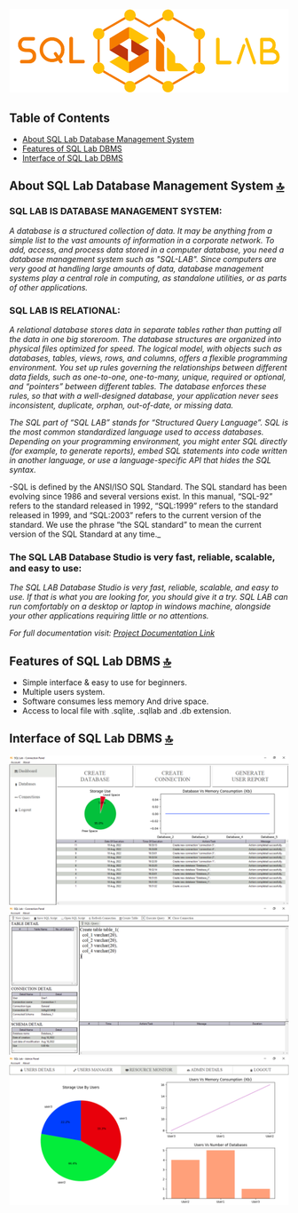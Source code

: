 <p align="center">
  <img alt="Logo Image" src="https://raw.githubusercontent.com/DeveloperSwastik/SQL-Lab-Database-Management-System/main/Images/SQL%20Lab%20Logo.png">
</p>

## Table of Contents

- [About SQL Lab Database Management System](#about-sql-lab-database-management-system-)
- [Features of SQL Lab DBMS](#features-of-sql-lab-dbms-)
- [Interface of SQL Lab DBMS](#interface-of-sql-lab-dbms-)


## About SQL Lab Database Management System [🔝](#table-of-contents)

### SQL LAB IS DATABASE MANAGEMENT SYSTEM:
_A database is a structured collection of data. It may be anything from a simple list to  the vast amounts of information in a corporate network. To add, access, and process data stored in a computer database, you need a database management system such as "SQL-LAB". Since computers are very good at handling large amounts of data, database management systems play a central role in computing, as standalone utilities, or as parts of other applications._

### SQL LAB IS RELATIONAL:
_A relational database stores data in separate tables rather than putting all the data in one big storeroom. The database structures are organized into physical files optimized for speed. The logical model, with objects such as databases, tables, views, rows, and columns, offers a flexible programming environment. You set up rules governing the relationships between different data fields, such as one-to-one, one-to-many, unique, required or optional, and “pointers” between different tables. The database enforces these rules, so that with a well-designed database, your application never sees inconsistent, duplicate, orphan, out-of-date, or missing data._

_The SQL part of “SQL LAB” stands for “Structured Query Language”. SQL is the most common standardized language used to access databases. Depending on your programming environment, you might enter SQL directly (for example, to generate reports), embed SQL statements into code written in another language, or use a language-specific API that hides the SQL syntax._

-SQL is defined by the ANSI/ISO SQL Standard. The SQL standard has been evolving since 1986 and several versions exist. In this manual, “SQL-92” refers to the standard released in 1992, “SQL:1999” refers to the standard released in 1999, and “SQL:2003” refers to the current version of the standard. We use the phrase “the SQL standard” to mean the current version of the SQL Standard at any time._

### The SQL LAB Database Studio is very fast, reliable, scalable, and easy to use:

_The SQL LAB Database Studio is very fast, reliable, scalable, and easy to use.
If that is what you are looking for, you should give it a try. SQL LAB can run comfortably on a desktop or laptop in windows machine, alongside your other applications requiring little or no attentions._

_For full documentation visit: [Project Documentation Link](https://drive.google.com/file/d/1M8DmHGfpqoI6OPwU83w643PHTI3OTePy/view?usp=sharing)_


## Features of SQL Lab DBMS [🔝](#table-of-contents)

- Simple interface & easy to use for beginners.
- Multiple users system.
- Software consumes less memory And drive space.
- Access to local file with .sqlite, .sqllab and .db extension.


## Interface of SQL Lab DBMS [🔝](#table-of-contents)

<p align="center">
  <img alt="Interface 1" src="https://raw.githubusercontent.com/DeveloperSwastik/SQL-Lab-Database-Management-System/main/Images/Interface%201.png" width='550px'>
  <img alt="Interface 2" src="https://raw.githubusercontent.com/DeveloperSwastik/SQL-Lab-Database-Management-System/main/Images/Interface%202.png" width='550px'>
  <img alt="Interface 3" src="https://raw.githubusercontent.com/DeveloperSwastik/SQL-Lab-Database-Management-System/main/Images/Interface%203.png" width='550px'>
</p>
